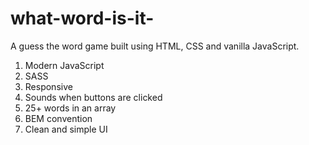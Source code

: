 # what-word-is-it-
A guess the word game built using HTML, CSS and vanilla JavaScript.

1. Modern JavaScript
2. SASS
3. Responsive
4. Sounds when buttons are clicked
5. 25+ words in an array
6. BEM convention
7. Clean and simple UI
